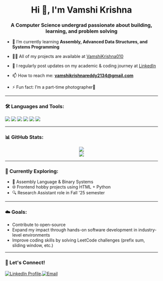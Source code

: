 <h1 align="center">Hi 👋, I'm Vamshi Krishna</h1>
<h3 align="center">A Computer Science undergrad passionate about building, learning, and problem solving</h3>

- 🌱 I’m currently learning **Assembly, Advanced Data Structures, and Systems Programming**

- 👨‍💻 All of my projects are available at [VamshiKrishna010](https://github.com/VamshiKrishna010)

- 📝 I regularly post updates on my academic & coding journey at [LinkedIn](https://www.linkedin.com/in/vamshi-krishna-reddy-daggula-3269942b8/)

- 📫 How to reach me: **vamshikrishnareddy2134@gmail.com**

- ⚡ Fun fact: I’m a part-time photographer📸

---

### 🛠️ Languages and Tools:
<p align="left">
  <img src="https://img.shields.io/badge/C++-00599C?style=flat&logo=c%2B%2B&logoColor=white" />
  <img src="https://img.shields.io/badge/Python-3776AB?style=flat&logo=python&logoColor=white" />
  <img src="https://img.shields.io/badge/MySQL-4479A1?style=flat&logo=mysql&logoColor=white" />
  <img src="https://img.shields.io/badge/HTML5-E34F26?style=flat&logo=html5&logoColor=white" />
  <img src="https://img.shields.io/badge/Tkinter-FF6F61?style=flat&logo=python&logoColor=white" />
  <img src="https://img.shields.io/badge/VSCode-007ACC?style=flat&logo=visual-studio-code&logoColor=white" />
</p>

---

### 📊 GitHub Stats:
<p align="center">
  <img src="https://github-readme-stats.vercel.app/api?username=VamshiKrishna010&show_icons=true&theme=tokyonight" />
  <br/>
  <img src="https://github-readme-streak-stats.herokuapp.com?user=VamshiKrishna010&theme=tokyonight&hide_border=false" />
</p>

---

### 🧠 Currently Exploring:
- 🔲 Assembly Language & Binary Systems
- 🌐 Frontend hobby projects using HTML + Python
- 🔍 Research Assistant role in Fall '25 semester

---

### ☁️ Goals:
- Contribute to open-source
- Expand my impact through hands-on software development in industry-level environments
- Improve coding skills by solving LeetCode challenges (prefix sum, sliding window, etc.)

---

### 🎯 Let's Connect!
<p align="left">
  <a href="https://www.linkedin.com/in/vamshi-krishna-reddy-daggula-3269942b8/" target="_blank">
    <img align="center" src="https://img.shields.io/badge/LinkedIn-blue?style=flat&logo=linkedin" alt="LinkedIn Profile" />
  </a>
  <a href="mailto:your.email@example.com" target="_blank">
    <img align="center" src="https://img.shields.io/badge/Gmail-red?style=flat&logo=gmail" alt="Email" />
  </a>
</p>

<!--
**VamshiKrishna010/VamshiKrishna010** is a ✨ _special_ ✨ repository because its `README.md` (this file) appears on your GitHub profile.